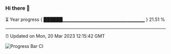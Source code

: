 ### Hi there 👋

⏳ Year progress { ██████▁▁▁▁▁▁▁▁▁▁▁▁▁▁▁▁▁▁▁▁▁▁▁▁ } 21.51 %

---

⏰ Updated on Mon, 20 Mar 2023 12:15:42 GMT

![Progress Bar CI](https://github.com/Shyam-Makwana/GitHub-Actions-Demo/workflows/Progress%20Bar%20CI/badge.svg)
